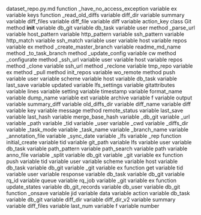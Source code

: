 dataset_repo.py.md
function _have_no_access_exception
	variable ex
	variable keys
function _read_old_diffs
	variable diff_dir
	variable summary
	variable diff_files
	variable diff_file
	variable diff
	variable action_key
class Git
	method __init__
		variable db_git
		variable db_task
		variable user
	method _parse_url
		variable host_pattern
		variable http_pattern
		variable ssh_pattern
		variable http_match
		variable ssh_match
		variable user
		variable host
		variable repos
		variable ex
	method _create_master_branch
		variable readme_md_name
	method _to_task_branch
	method _update_config
		variable cw
	method _configurate
	method _ssh_url
		variable user
		variable host
		variable repos
	method _clone
		variable ssh_url
	method _reclone
		variable tmp_repo
		variable ex
	method _pull
	method init_repos
		variable wo_remote
	method push
		variable user
		variable scheme
		variable host
		variable db_task
		variable last_save
		variable updated
		variable lfs_settings
		variable gitattributes
		variable lines
		variable setting
		variable timestamp
		variable format_name
		variable dump_name
		variable ext
		variable archive
		variable f
		variable output
		variable summary_diff
		variable old_diffs_dir
		variable diff_name
		variable diff
		variable key
		variable message
	method remote_status
		variable last_save
		variable last_hash
		variable merge_base_hash
	variable _db_git
	variable _url
	variable _path
	variable _tid
	variable _user
	variable _cwd
	variable _diffs_dir
	variable _task_mode
	variable _task_name
	variable _branch_name
	variable _annotation_file
	variable _sync_date
	variable _lfs
	variable _rep
function initial_create
	variable tid
	variable git_path
	variable lfs
	variable user
	variable db_task
	variable path_pattern
	variable path_search
	variable path
	variable anno_file
	variable _split
	variable db_git
	variable _git
	variable ex
function push
	variable tid
	variable user
	variable scheme
	variable host
	variable db_task
	variable db_git
	variable _git
	variable ex
function get
	variable tid
	variable user
	variable response
	variable db_task
	variable db_git
	variable rq_id
	variable queue
	variable rq_job
	variable _git
	variable ex
function update_states
	variable db_git_records
	variable db_user
	variable db_git
function _onsave
	variable jid
	variable data
	variable action
	variable db_task
	variable db_git
	variable diff_dir
	variable diff_dir_v2
	variable summary
	variable diff_files
	variable last_num
	variable f
	variable number
